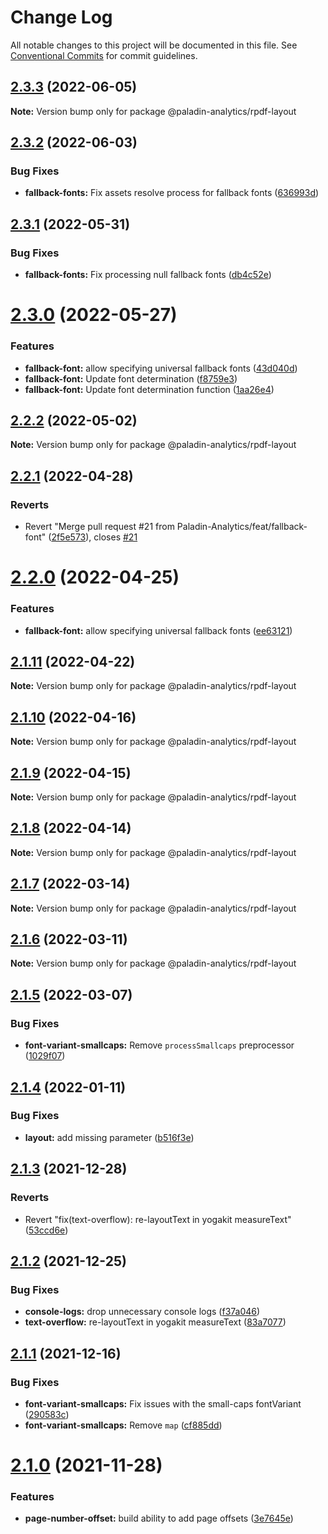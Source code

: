 # Change Log

All notable changes to this project will be documented in this file.
See [Conventional Commits](https://conventionalcommits.org) for commit guidelines.

## [2.3.3](https://github.com/Paladin-Analytics/react-pdf/compare/@paladin-analytics/rpdf-layout@2.3.2...@paladin-analytics/rpdf-layout@2.3.3) (2022-06-05)

**Note:** Version bump only for package @paladin-analytics/rpdf-layout





## [2.3.2](https://github.com/Paladin-Analytics/react-pdf/compare/@paladin-analytics/rpdf-layout@2.3.1...@paladin-analytics/rpdf-layout@2.3.2) (2022-06-03)


### Bug Fixes

* **fallback-fonts:** Fix assets resolve process for fallback fonts ([636993d](https://github.com/Paladin-Analytics/react-pdf/commit/636993d8dfc7bccbb5b1a39b6dd5ac0554cc4d77))





## [2.3.1](https://github.com/Paladin-Analytics/react-pdf/compare/@paladin-analytics/rpdf-layout@2.3.0...@paladin-analytics/rpdf-layout@2.3.1) (2022-05-31)


### Bug Fixes

* **fallback-fonts:** Fix processing null fallback fonts ([db4c52e](https://github.com/Paladin-Analytics/react-pdf/commit/db4c52eedb0047300b8a06321eca6964764cca74))





# [2.3.0](https://github.com/Paladin-Analytics/react-pdf/compare/@paladin-analytics/rpdf-layout@2.2.2...@paladin-analytics/rpdf-layout@2.3.0) (2022-05-27)


### Features

* **fallback-font:** allow specifying universal fallback fonts ([43d040d](https://github.com/Paladin-Analytics/react-pdf/commit/43d040dd70677fd871bd4b94bba0527cd18e5d77))
* **fallback-font:** Update font determination ([f8759e3](https://github.com/Paladin-Analytics/react-pdf/commit/f8759e345d24d9831896fbf784a68dbfb1592be0))
* **fallback-font:** Update font determination function ([1aa26e4](https://github.com/Paladin-Analytics/react-pdf/commit/1aa26e4669b43f242b5d5776f753e140463bcc7c))





## [2.2.2](https://github.com/Paladin-Analytics/react-pdf/compare/@paladin-analytics/rpdf-layout@2.2.1...@paladin-analytics/rpdf-layout@2.2.2) (2022-05-02)

**Note:** Version bump only for package @paladin-analytics/rpdf-layout





## [2.2.1](https://github.com/Paladin-Analytics/react-pdf/compare/@paladin-analytics/rpdf-layout@2.2.0...@paladin-analytics/rpdf-layout@2.2.1) (2022-04-28)


### Reverts

* Revert "Merge pull request #21 from Paladin-Analytics/feat/fallback-font" ([2f5e573](https://github.com/Paladin-Analytics/react-pdf/commit/2f5e573ede0fd4b48baa5188d79479b699a379f4)), closes [#21](https://github.com/Paladin-Analytics/react-pdf/issues/21)





# [2.2.0](https://github.com/Paladin-Analytics/react-pdf/compare/@paladin-analytics/rpdf-layout@2.1.11...@paladin-analytics/rpdf-layout@2.2.0) (2022-04-25)


### Features

* **fallback-font:** allow specifying universal fallback fonts ([ee63121](https://github.com/Paladin-Analytics/react-pdf/commit/ee6312122a8f12c6ab9646a24e3afe7046e427d6))





## [2.1.11](https://github.com/Paladin-Analytics/react-pdf/compare/@paladin-analytics/rpdf-layout@2.1.10...@paladin-analytics/rpdf-layout@2.1.11) (2022-04-22)

**Note:** Version bump only for package @paladin-analytics/rpdf-layout





## [2.1.10](https://github.com/Paladin-Analytics/react-pdf/compare/@paladin-analytics/rpdf-layout@2.1.9...@paladin-analytics/rpdf-layout@2.1.10) (2022-04-16)

**Note:** Version bump only for package @paladin-analytics/rpdf-layout





## [2.1.9](https://github.com/Paladin-Analytics/react-pdf/compare/@paladin-analytics/rpdf-layout@2.1.8...@paladin-analytics/rpdf-layout@2.1.9) (2022-04-15)

**Note:** Version bump only for package @paladin-analytics/rpdf-layout





## [2.1.8](https://github.com/Paladin-Analytics/react-pdf/compare/@paladin-analytics/rpdf-layout@2.1.7...@paladin-analytics/rpdf-layout@2.1.8) (2022-04-14)

**Note:** Version bump only for package @paladin-analytics/rpdf-layout





## [2.1.7](https://github.com/Paladin-Analytics/react-pdf/compare/@paladin-analytics/rpdf-layout@2.1.6...@paladin-analytics/rpdf-layout@2.1.7) (2022-03-14)

**Note:** Version bump only for package @paladin-analytics/rpdf-layout





## [2.1.6](https://github.com/Paladin-Analytics/react-pdf/compare/@paladin-analytics/rpdf-layout@2.1.5...@paladin-analytics/rpdf-layout@2.1.6) (2022-03-11)

**Note:** Version bump only for package @paladin-analytics/rpdf-layout





## [2.1.5](https://github.com/Paladin-Analytics/react-pdf/compare/@paladin-analytics/rpdf-layout@2.1.4...@paladin-analytics/rpdf-layout@2.1.5) (2022-03-07)


### Bug Fixes

* **font-variant-smallcaps:** Remove `processSmallcaps` preprocessor ([1029f07](https://github.com/Paladin-Analytics/react-pdf/commit/1029f0764fc0dd3e7f9d6305392cb13875d866d7))





## [2.1.4](https://github.com/Paladin-Analytics/react-pdf/compare/@paladin-analytics/rpdf-layout@2.1.3...@paladin-analytics/rpdf-layout@2.1.4) (2022-01-11)


### Bug Fixes

* **layout:** add missing parameter ([b516f3e](https://github.com/Paladin-Analytics/react-pdf/commit/b516f3e190e37555c801acb324a974858fc507d6))





## [2.1.3](https://github.com/Paladin-Analytics/react-pdf/compare/@paladin-analytics/rpdf-layout@2.1.2...@paladin-analytics/rpdf-layout@2.1.3) (2021-12-28)


### Reverts

* Revert "fix(text-overflow): re-layoutText in yogakit measureText" ([53ccd6e](https://github.com/Paladin-Analytics/react-pdf/commit/53ccd6ef19c3c58c9f5e935d69cabf45b71a4332))





## [2.1.2](https://github.com/Paladin-Analytics/react-pdf/compare/@paladin-analytics/rpdf-layout@2.1.1...@paladin-analytics/rpdf-layout@2.1.2) (2021-12-25)


### Bug Fixes

* **console-logs:** drop unnecessary console logs ([f37a046](https://github.com/Paladin-Analytics/react-pdf/commit/f37a046a933310ec1113f94ae3f080e449ea73bd))
* **text-overflow:** re-layoutText in yogakit measureText ([83a7077](https://github.com/Paladin-Analytics/react-pdf/commit/83a70777c58138f3f439fae3042042ed0cc02b4a))





## [2.1.1](https://github.com/Paladin-Analytics/react-pdf/compare/@paladin-analytics/rpdf-layout@2.1.0...@paladin-analytics/rpdf-layout@2.1.1) (2021-12-16)


### Bug Fixes

* **font-variant-smallcaps:** Fix issues with the small-caps fontVariant ([290583c](https://github.com/Paladin-Analytics/react-pdf/commit/290583cacd4b4f6dc330f3788b637d731ec92f13))
* **font-variant-smallcaps:** Remove `map` ([cf885dd](https://github.com/Paladin-Analytics/react-pdf/commit/cf885dd226af41578deb669dd8c0e9cda464298e))





# [2.1.0](https://github.com/Paladin-Analytics/react-pdf/compare/@paladin-analytics/rpdf-layout@2.0.26...@paladin-analytics/rpdf-layout@2.1.0) (2021-11-28)


### Features

* **page-number-offset:** build ability to add page offsets ([3e7645e](https://github.com/Paladin-Analytics/react-pdf/commit/3e7645eeffe544f99fb2cea2ef28bcfb42d9f24e))
